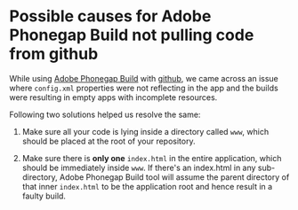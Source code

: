 Possible causes for Adobe Phonegap Build not pulling code from github
=====================================================================

While using [Adobe Phonegap Build](https://build.phonegap.com) with [github](https://github.com/), we came across an issue where `config.xml` properties were not reflecting in the app and the builds were resulting in empty apps with incomplete resources.

Following two solutions helped us resolve the same:

1. Make sure all your code is lying inside a directory called `www`, which should be placed at the root of your repository.

2. Make sure there is **only one** `index.html` in the entire application, which should be immediately inside `www`. If there's an index.html in any sub-directory, Adobe Phonegap Build tool will assume the parent directory of that inner `index.html` to be the application root and hence result in a faulty build.
